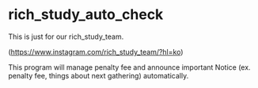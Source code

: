 # rich_study_auto_check

This is just for our rich_study_team.

(https://www.instagram.com/rich_study_team/?hl=ko)


This program will manage penalty fee and announce important Notice (ex. penalty fee, things about next gathering) automatically.
